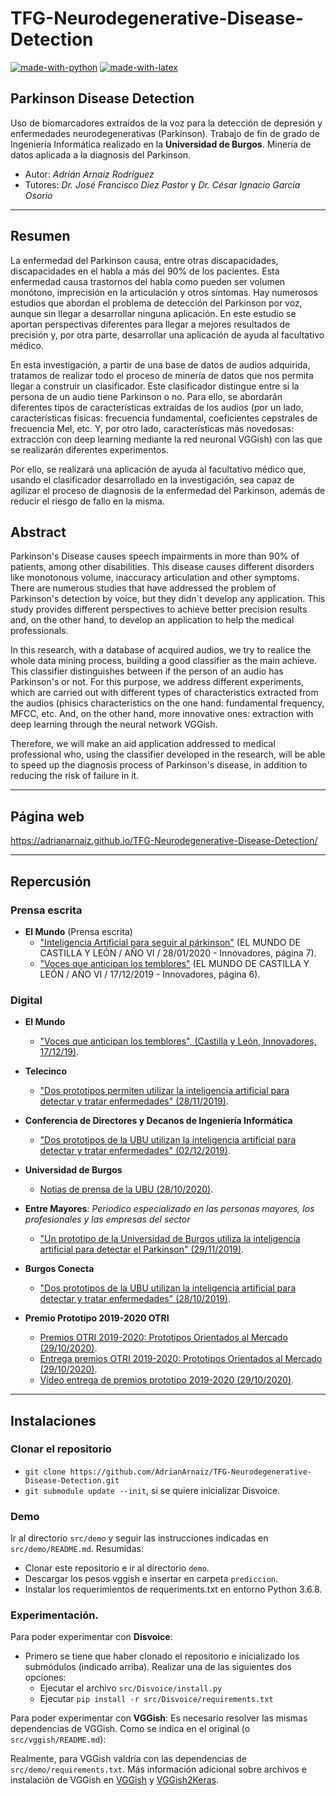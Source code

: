 # TFG-Neurodegenerative-Disease-Detection
[![made-with-python](https://img.shields.io/badge/Made%20with-Python-1f425f.svg)](https://www.python.org/)
[![made-with-latex](https://img.shields.io/badge/Made%20with-LaTeX-1f425f.svg)](https://www.latex-project.org/)
## Parkinson Disease Detection
Uso de biomarcadores extraídos de la voz para la detección de depresión y enfermedades neurodegenerativas (Parkinson).
Trabajo de fin de grado de Ingeniería Informática realizado en la **Universidad de Burgos**. Minería de datos aplicada a la diagnosis del Parkinson.

* Autor: *Adrián Arnaiz Rodríguez*
* Tutores: *Dr. José Francisco Diez Pastor* y *Dr. César Ignacio García Osorio*

---

## Resumen
La enfermedad del Parkinson causa, entre otras discapacidades, discapacidades en el habla a más del 90% de los pacientes. Esta enfermedad causa trastornos del habla como pueden ser volumen monótono, imprecisión en la articulación y otros síntomas. Hay numerosos estudios que abordan el problema de detección del Parkinson por voz, aunque sin llegar a desarrollar ninguna aplicación. En este estudio se aportan perspectivas diferentes para llegar a mejores resultados de precisión y, por otra parte, desarrollar una aplicación de ayuda al facultativo médico.

En esta investigación, a partir de una base de datos de audios adquirida, tratamos de realizar todo el proceso de minería de datos que nos permita llegar a construir un clasificador. Este clasificador distingue entre si la persona de un audio tiene Parkinson o no. Para ello, se abordarán diferentes tipos de características extraídas de los audios (por un lado, características físicas: frecuencia fundamental, coeficientes cepstrales de frecuencia Mel, etc. Y, por otro lado, características más novedosas: extracción con deep learning mediante la red neuronal VGGish) con las que se realizarán diferentes experimentos.

Por ello, se realizará una aplicación de ayuda al facultativo médico que, usando el clasificador desarrollado en la investigación, sea capaz de agilizar el proceso de diagnosis de la enfermedad del Parkinson, además de reducir el riesgo de fallo en la misma.

## Abstract
Parkinson's Disease causes speech impairments in more than 90% of patients, among other disabilities. This disease causes different disorders like monotonous volume, inaccuracy articulation and other symptoms. There are numerous studies that have addressed the problem of Parkinson's detection by voice, but they didn´t develop any application. This study provides different perspectives to achieve better precision results and, on the other hand, to develop an application to help the medical professionals.

In this research, with a database of acquired audios, we try to realice the whole data mining process, building a good classifier as the main achieve. This classifier distinguishes between if the person of an audio has Parkinson's or not. For this purpose, we address different experiments, which are carried out with different types of characteristics extracted from the audios (phisics characteristics on the one hand: fundamental frequency, MFCC, etc. And, on the other hand, more innovative ones: extraction with deep learning through the neural network VGGish.

Therefore, we will make an aid application addressed to medical professional who, using the classifier developed in the research, will be able to speed up the diagnosis process of Parkinson's disease, in addition to reducing the risk of failure in it.

---

## Página web
https://adrianarnaiz.github.io/TFG-Neurodegenerative-Disease-Detection/

---
## Repercusión

###  Prensa escrita

* **El Mundo** (Prensa escrita)
	* ["Inteligencia Artificial para seguir al párkinson"](https://github.com/AdrianArnaiz/TFG-Neurodegenerative-Disease-Detection/blob/master/doc/masRecursos/ElMundo-Innovadores-28-01-20-Inteligencia%20Artificial%20para%20seguir%20al%20p%C3%A1rkinson.pdf) (EL MUNDO DE CASTILLA Y LEÓN / AÑO VI / 28/01/2020 - Innovadores, página 7).
	* ["Voces que anticipan los temblores"](https://github.com/AdrianArnaiz/TFG-Neurodegenerative-Disease-Detection/blob/master/doc/masRecursos/ElMundo-Innovadores-17-12-19-Voces%20que%20anticipan%20temblores.pdf) (EL MUNDO DE CASTILLA Y LEÓN / AÑO VI / 17/12/2019 - Innovadores, página 6).

### Digital

* **El Mundo**
	* ["Voces que anticipan los temblores", (Castilla y León, Innovadores, 17/12/19)](https://diariodevalladolid.elmundo.es/articulo/innovadores/voces-anticipan-temblores/20191217130131365000.html).


* **Telecinco**
	* ["Dos prototipos permiten utilizar la inteligencia artificial para detectar y tratar enfermedades" (28/11/2019)](https://www.telecinco.es/informativos/ciencia/prototipos-utilizar-inteligencia-artificial-detectar-tratar-enfermedades_18_2858370271.html).


* **Conferencia de Directores y Decanos de Ingeniería Informática**
	* ["Dos prototipos de la UBU utilizan la inteligencia artificial para detectar y tratar enfermedades" (02/12/2019)](https://coddii.org/dos-prototipos-de-la-ubu-utilizan-la-inteligencia-artificial-para-detectar-y-tratar-enfermedades).


* **Universidad de Burgos**
	* [Notias de prensa de la UBU (28/10/2020)](https://www.ubu.es/noticias/dos-prototipos-de-la-ubu-utilizan-la-inteligencia-artificial-para-detectar-y-tratar-enfermedades).


* **Entre Mayores**: *Periodico especializado en las personas mayores, los profesionales y las empresas del sector*
	* ["Un prototipo de la Universidad de Burgos utiliza la inteligencia artificial para detectar el Parkinson" (29/11/2019)](http://entremayores.es/spa/ccaa.asp?var2=Castilla%20y%20Le%F3n&var3=Un%20prototipo%20de%20la%20UBU%20utiliza%20la%20inteligencia%20artificial%20para%20detectar%20el%20Parkinson&nar1=3&nar2=23&nar3=41400&nar5=1).


* **Burgos Conecta**
	* ["Dos prototipos de la UBU utilizan la inteligencia artificial para detectar y tratar enfermedades" (28/10/2019)](https://www.burgosconecta.es/burgos/universidad/prototipos-utilizan-inteligencia-20191128121921-nt.html).


* **Premio Prototipo 2019-2020 OTRI**
	* [Premios OTRI 2019-2020: Prototipos Orientados al Mercado (29/10/2020)](https://www.ubu.es/noticias/la-ubu-avanza-en-innovacion).
	* [Entrega premios OTRI 2019-2020: Prototipos Orientados al Mercado (29/10/2020)](https://www.ubu.es/agenda/entrega-de-premios-y-lanzamiento-de-nuevas-convocatorias-curso-2019-2020-prototipos-orientados-al-mercado-vii-convocatoria-prueba-concepto).
	* [Vídeo entrega de premios prototipo 2019-2020 (29/10/2020)](https://youtu.be/BCKuHDKv0bw).


---


## Instalaciones
### Clonar el repositorio
* `git clone https://github.com/AdrianArnaiz/TFG-Neurodegenerative-Disease-Detection.git`
* `git submodule update --init`, si se quiere inicializar Disvoice.

### Demo
Ir al directorio `src/demo` y seguir las instrucciones indicadas en `src/demo/README.md`. Resumidas:
* Clonar este repositorio e ir al directorio `demo`.
* Descargar los pesos vggish e insertar en carpeta `prediccion`.
* Instalar los requerimientos de requeriments.txt en entorno Python 3.6.8.

### Experimentación.
Para poder experimentar con **Disvoice**:
* Primero se tiene que haber clonado el repositorio e inicializado los submódulos (indicado arriba). Realizar una de las siguientes dos opciones:
  * Ejecutar el archivo `src/Disvoice/install.py`
  * Ejecutar `pip install -r src/Disvoice/requirements.txt`

Para poder experimentar con **VGGish**:
Es necesario resolver las mismas dependencias de VGGish. Como se indica en el original (o `src/vggish/README.md`):

Realmente, para VGGish valdría con las dependencias de `src/demo/requirements.txt`. Más información adicional sobre archivos e instalación de VGGish en [VGGish](https://github.com/tensorflow/models/tree/master/research/audioset/vggish) y [VGGish2Keras](https://github.com/antoinemrcr/vggish2Keras).


